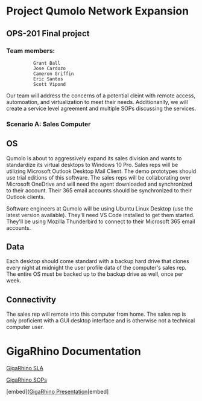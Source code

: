 # Project Qumolo Network Expansion

## OPS-201 Final project

### Team members: 
              Grant Ball
              Jose Cardozo
              Cameron Griffin
              Eric Santos
              Scott Vipond

Our team will address the concerns of a potential cleint with remote access, automoation, and virtualization to meet their needs.  Additionanlly, we will create a service level agreement and multiple SOPs discussing the services.

### Scenario A: Sales Computer

## OS

Qumolo is about to aggressively expand its sales division and wants to standardize its virtual desktops to Windows 10 Pro. Sales reps will be utilizing Microsoft Outlook Desktop Mail Client. The demo prototypes should use trial editions of this software. The sales reps will be collaborating over Microsoft OneDrive and will need the agent downloaded and synchronized to their account. Their 365 email accounts should be synchronized to their Outlook clients.

Software engineers at Qumolo will be using Ubuntu Linux Desktop (use the latest version available). They'll need VS Code installed to get them started. They'll be using Mozilla Thunderbird to connect to their Microsoft 365 email accounts.

## Data

Each desktop should come standard with a backup hard drive that clones every night at midnight the user profile data of the computer's sales rep. The entire OS must be backed up to the backup drive as well, once per week.

## Connectivity

The sales rep will remote into this computer from home. The sales rep is only proficient with a GUI desktop interface and is otherwise not a technical computer user.

# GigaRhino Documentation
[GigaRhino SLA](https://docs.google.com/document/d/1VQbLdUTzTKj_ji2xKI-ohJhvIPesnM0Q_W7ywsxnXiE/edit?usp=sharing)

[GigaRhino SOPs](https://github.com/Grant-Ball/Project-Qumolo-Network-Expansion/wiki)

[embed]([GigaRhino Presentation](https://drive.google.com/file/d/17r8rOuT3K344-dHVp1S0DZmyQxmdcpAF/view?usp=sharing)[embed]
